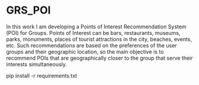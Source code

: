 # GRS_POI

In this work I am developing a Points of Interest Recommendation System (POI) for Groups. Points of Interest can be bars, restaurants, museums, parks, monuments, places of tourist attractions in the city, beaches, events, etc.
Such recommendations are based on the preferences of the user groups and their geographic location, so the main objective is to recommend POIs that are geographically closer to the group that serve their interests simultaneously.


pip install -r requirements.txt